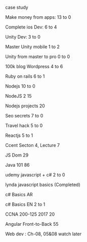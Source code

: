 case study

Make money from apps:
13 to 0

Complete ios Dev:
6 to 4

Unity Dev:
3 to 0

Master Unity mobile
1 to 2

Unity from master to pro
0 to 0

100k blog Wordpress
4 to 6

Ruby on rails
6 to 1

Nodejs
10 to 0

NodeJS 2
15

Nodejs projects
20

Seo secrets
7 to 0

Travel hack
5 to 0

Reactjs
5 to 1

Ccent
Secton 4, Lecture 7

JS Dom
29

Java 101
86

udemy javascript + c#
2 to 0

lynda javascript basics
‪(‬Completed‪)‬

c# Basics AR

c# Basics EN
2 to 1

CCNA 200-125 2017
20

Angular Front-to-Back
55

Web dev :
Ch-08, 05&08 watch later
